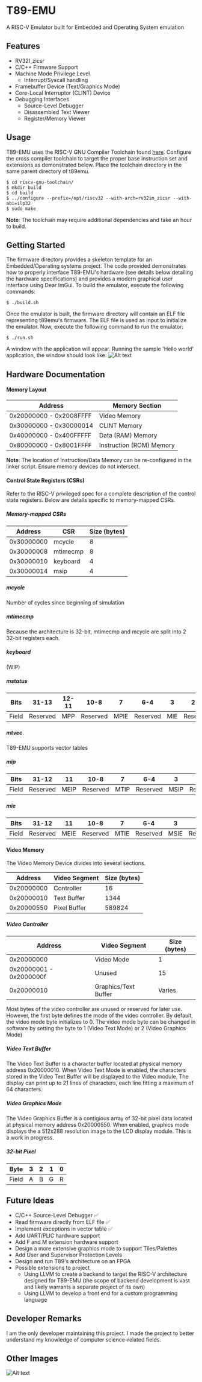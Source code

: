 # T89-EMU
A RISC-V Emulator built for Embedded and Operating System emulation

## Features
 * RV32I_zicsr
 * C/C++ Firmware Support
 * Machine Mode Privilege Level
   * Interrupt/Syscall handling
 * Framebuffer Device (Text/Graphics Mode)
 * Core-Local Interruptor (CLINT) Device
 * Debugging Interfaces
   * Source-Level Debugger
   * Disassembled Text Viewer
   * Register/Memory Viewer

## Usage
T89-EMU uses the RISC-V GNU Compiler Toolchain found <a href="https://github.com/riscv-collab/riscv-gnu-toolchain" target="_blank">here</a>. Configure the cross compiler toolchain to target the proper base instruction set and extensions as demonstrated below. Place the toolchain directory in the same parent directory of t89emu.

```console
$ cd riscv-gnu-toolchain/
$ mkdir build
$ cd build
$ ../configure --prefix=/opt/riscv32 --with-arch=rv32im_zicsr --with-abi=ilp32
$ sudo make
```
**Note**: The toolchain may require additional dependencies and take an hour to build.

## Getting Started

The firmware directory provides a skeleton template for an Embedded/Operating systems project. The code provided demonstrates how to properly interface T89-EMU's hardware (see details below detailing the hardware specifications) and provides a modern graphical user interface using Dear ImGui. To build the emulator, execute the following commands:

```console
$ ./build.sh
```

Once the emulator is built, the firmware directory will contain an ELF file representing t89emu's firmware. The ELF file is used as input to initialize the emulator. Now, execute the following command to run the emulator:

```console
$ ./run.sh
```

A window with the application will appear. Running the sample 'Hello world' application, the window should look like:
![Alt text](./img/sample2.png "Hello World Example Pt. 2")

## Hardware Documentation

#### Memory Layout
Address                 | Memory Section 
---                     | --- 
0x20000000 - 0x2008FFFF | Video Memory
0x30000000 - 0x30000014 | CLINT Memory
0x40000000 - 0x400FFFFF | Data (RAM) Memory
0x80000000 - 0x8001FFFF | Instruction (ROM) Memory

**Note**: The location of Instruction/Data Memory can be re-configured in the linker script. Ensure memory devices do not intersect.

#### Control State Registers (CSRs)

Refer to the RISC-V privileged spec for a complete description of the control state registers. Below are details specific to memory-mapped CSRs.
##### Memory-mapped CSRs
Address                 | CSR                   | Size (bytes) 
---                     | ---                   | ---
0x30000000              | mcycle                | 8
0x30000008              | mtimecmp              | 8
0x30000010              | keyboard              | 4
0x30000014              | msip                  | 4

##### mcycle
Number of cycles since beginning of simulation

##### mtimecmp
Because the architecture is 32-bit, mtimecmp and mcycle are split into 2 32-bit registers each.

##### keyboard
(WIP)

##### mstatus

Bits    | 31-13 | 12-11 | 10-8 | 7 | 6-4 | 3 | 2-0
---     | --- | --- | --- |--- |--- |--- |---
Field   | Reserved | MPP | Reserved | MPIE | Reserved | MIE | Reserved

##### mtvec
T89-EMU supports vector tables

##### mip
Bits    | 31-12 | 11 | 10-8 | 7 | 6-4 | 3 | 2-0
---     | --- | --- | --- |--- |--- |--- |---
Field   | Reserved | MEIP | Reserved | MTIP | Reserved | MSIP | Reserved

##### mie
Bits    | 31-12 | 11 | 10-8 | 7 | 6-4 | 3 | 2-0
---     | --- | --- | --- |--- |--- |--- |---
Field   | Reserved | MEIE | Reserved | MTIE | Reserved | MSIE | Reserved

#### Video Memory
The Video Memory Device divides into several sections.

Address                 | Video Segment         | Size (bytes) 
---                     | ---                   | ---
0x20000000              | Controller            | 16
0x20000010              | Text Buffer           | 1344
0x20000550              | Pixel Buffer          | 589824

##### Video Controller
Address                 | Video Segment         | Size (bytes) 
---                     | ---                   | ---
0x20000000              | Video Mode            | 1
0x20000001 - 0x2000000f | Unused                | 15
0x20000010              | Graphics/Text Buffer  | Varies

Most bytes of the video controller are unused or reserved for later use. However, the first byte defines the mode of the video controller. By default, the video mode byte initializes to 0. The video mode byte can be changed in software by setting the byte to 1 (Video Text Mode) or 2 (Video Graphics Mode)

##### Video Text Buffer

The Video Text Buffer is a character buffer located at physical memory address 0x20000010. When Video Text Mode is enabled, the characters stored in the Video Text Buffer will be displayed to the Video module. The display can print up to 21 lines of characters, each line fitting a maximum of 64 characters.

##### Video Graphics Mode

The Video Graphics Buffer is a contigious array of 32-bit pixel data located at physical memory address 0x20000550. When enabled, graphics mode displays the a 512x288 resolution image to the LCD display module. This is a work in progress.

##### 32-bit Pixel
Byte    | 3   | 2   | 1   | 0   |
---     | --- | --- | --- | --- |
Field   | A | B | G | R

## Future Ideas

 * C/C++ Source-Level Debugger :white_check_mark:
 * Read firmware directly from ELF file :white_check_mark:
 * Implement exceptions in vector table :white_check_mark:
 * Add UART/PLIC hardware support
 * Add F and M extension hardware support
 * Design a more extensive graphics mode to support Tiles/Palettes
 * Add User and Supervisor Protection Levels
 * Design and run T89's architecture on an FPGA
 * Possible extensions to project 
    - Using LLVM to create a backend to target the RISC-V architecture designed
      for T89-EMU (the scope of backend development is vast and likely warrants
      a separate project of its own)
    - Using LLVM to develop a front end for a custom programming language
    

## Developer Remarks
I am the only developer maintaining this project. I made the project to better understand my knowledge of computer science-related fields.

## Other Images
![Alt text](./img/sample1.png "Hello World Example Pt. 1")
